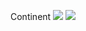 Continent ![](https://static.wikia.nocookie.net/criticalrole/images/1/18/Wildemount_Official_%28LOW_RES%29.jpg/revision/latest?cb=20200303033129)
<img src="https://static.wikia.nocookie.net/criticalrole/images/1/18/Wildemount_Official_%28LOW_RES%29.jpg"/>